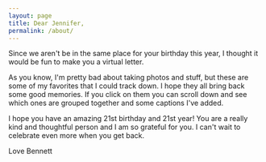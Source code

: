 ```yaml
---
layout: page
title: Dear Jennifer,
permalink: /about/
---
```


Since we aren't be in the same place for your birthday this year, I thought it would be fun to make you a virtual letter. 

As you know, I'm pretty bad about taking photos and stuff, but these are some of my favorites that I could track down. I hope they all bring back some good memories. If you click on them you can scroll down and see which ones are grouped together and some captions I've added. 

I hope you have an amazing 21st birthday and 21st year! You are a really kind and thoughtful person and I am so grateful for you. I can't wait to celebrate even more when you get back.

Love Bennett